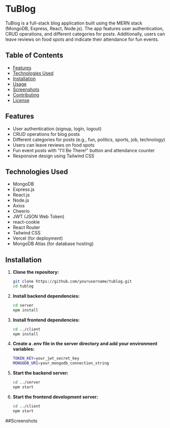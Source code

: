 # TuBlog

TuBlog is a full-stack blog application built using the MERN stack (MongoDB, Express, React, Node.js). The app features user authentication, CRUD operations, and different categories for posts. Additionally, users can leave reviews on food spots and indicate their attendance for fun events.

## Table of Contents

- [Features](#features)
- [Technologies Used](#technologies-used)
- [Installation](#installation)
- [Usage](#usage)
- [Screenshots](#screenshots)
- [Contributing](#contributing)
- [License](#license)

## Features

- User authentication (signup, login, logout)
- CRUD operations for blog posts
- Different categories for posts (e.g., fun, politics, sports, job, technology)
- Users can leave reviews on food spots
- Fun event posts with "I'll Be There!" button and attendance counter
- Responsive design using Tailwind CSS

## Technologies Used

- MongoDB
- Express.js
- React.js
- Node.js
- Axios
- Cheerio
- JWT (JSON Web Token)
- react-cookie
- React Router
- Tailwind CSS
- Vercel (for deployment)
- MongoDB Atlas (for database hosting)

## Installation

1. **Clone the repository:**
   ```bash
   git clone https://github.com/yourusername/tublog.git
   cd tublog
   ```
2. **Install backend dependencies:**
   ```bash
   cd server
   npm install

3. **Install frontend dependencies:**
   ```bash
   cd ../client
   npm install


4. **Create a .env file in the server directory and add your environment variables:**
   ```bash
   TOKEN_KEY=your_jwt_secret_key
   MONGODB_URI=your_mongodb_connection_string


5. **Start the backend server:**
   ```bash
   cd ../server
   npm start

6. **Start the frontend development server:**
   ```bash
   cd ../client
   npm start

##Screenshots




